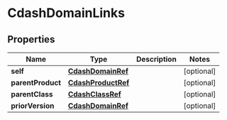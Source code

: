 

# CdashDomainLinks


## Properties

Name | Type | Description | Notes
------------ | ------------- | ------------- | -------------
**self** | [**CdashDomainRef**](CdashDomainRef.md) |  |  [optional]
**parentProduct** | [**CdashProductRef**](CdashProductRef.md) |  |  [optional]
**parentClass** | [**CdashClassRef**](CdashClassRef.md) |  |  [optional]
**priorVersion** | [**CdashDomainRef**](CdashDomainRef.md) |  |  [optional]



